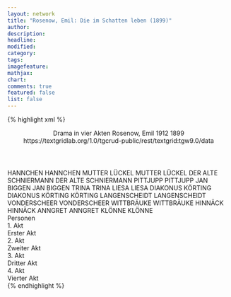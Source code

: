 ```yaml
---
layout: network
title: "Rosenow, Emil: Die im Schatten leben (1899)"
author:
description:
headline:
modified:
category:
tags:
imagefeature: 
mathjax: 
chart: 
comments: true
featured: false
list: false
---
```

{% highlight xml %}
<?xml-model href="https://raw.githubusercontent.com/DLiNa/project/master/rules/lina.rnc"?><?xml-model href="https://raw.githubusercontent.com/DLiNa/project/master/rules/lina.sch"?>
<play xmlns="http://lina.digital">
  <header>
    <title>Die im Schatten leben</title>
    <subtitle>Drama in vier Akten</subtitle>
    <genretitle/>
    <author>Rosenow, Emil</author>
    <date type="print" when="1912">1912</date>
    <date type="premiere"/>
    <date type="written" when="1899">1899</date>
    <source>https://textgridlab.org/1.0/tgcrud-public/rest/textgrid:tgw9.0/data</source>
  </header>
  <personae>
    <character>
      <name>HANNCHEN</name>
      <alias xml:id="hannchen">
        <name>HANNCHEN</name>
      </alias>
    </character>
    <character>
      <name>MUTTER LÜCKEL</name>
      <alias xml:id="mutter_lückel">
        <name>MUTTER LÜCKEL</name>
      </alias>
    </character>
    <character>
      <name>DER ALTE SCHNIERMANN</name>
      <alias xml:id="der_alte_schniermann">
        <name>DER ALTE SCHNIERMANN</name>
      </alias>
    </character>
    <character>
      <name>PITTJUPP</name>
      <alias xml:id="pittjupp">
        <name>PITTJUPP</name>
      </alias>
    </character>
    <character>
      <name>JAN BIGGEN</name>
      <alias xml:id="jan_biggen">
        <name>JAN BIGGEN</name>
      </alias>
    </character>
    <character>
      <name>TRINA</name>
      <alias xml:id="trina">
        <name>TRINA</name>
      </alias>
    </character>
    <character>
      <name>LIESA</name>
      <alias xml:id="liesa">
        <name>LIESA</name>
      </alias>
    </character>
    <character>
      <name>DIAKONUS KÖRTING</name>
      <alias xml:id="diakonus_körting">
        <name>DIAKONUS KÖRTING</name>
      </alias>
      <alias xml:id="körting">
        <name>KÖRTING</name>
      </alias>
    </character>
    <character>
      <name>LANGENSCHEIDT</name>
      <alias xml:id="langenscheidt">
        <name>LANGENSCHEIDT</name>
      </alias>
    </character>
    <character>
      <name>VONDERSCHEER</name>
      <alias xml:id="vonderscheer">
        <name>VONDERSCHEER</name>
      </alias>
    </character>
    <character>
      <name>WITTBRÄUKE</name>
      <alias xml:id="wittbräuke">
        <name>WITTBRÄUKE</name>
      </alias>
    </character>
    <character>
      <name>HINNÄCK</name>
      <alias xml:id="hinnäck">
        <name>HINNÄCK</name>
      </alias>
    </character>
    <character>
      <name>ANNGRET</name>
      <alias xml:id="anngret">
        <name>ANNGRET</name>
      </alias>
    </character>
    <character>
      <name>KLÖNNE</name>
      <alias xml:id="klönne">
        <name>KLÖNNE</name>
      </alias>
    </character>
  </personae>
  <text>
    <div>
      <head>Personen</head>
    </div>
    <div>
      <head>1. Akt</head>
      <div>
        <head>Erster Akt</head>
        <sp who="#hannchen">
          <amount n="53" unit="speech_acts"/>
          <amount n="611" unit="words"/>
          <amount n="46" unit="lines"/>
          <amount n="3469" unit="chars"/>
        </sp>
        <sp who="#mutter_lückel">
          <amount n="38" unit="speech_acts"/>
          <amount n="723" unit="words"/>
          <amount n="25" unit="lines"/>
          <amount n="3923" unit="chars"/>
        </sp>
        <sp who="#der_alte_schniermann">
          <amount n="26" unit="speech_acts"/>
          <amount n="597" unit="words"/>
          <amount n="13" unit="lines"/>
          <amount n="3222" unit="chars"/>
        </sp>
        <sp who="#pittjupp">
          <amount n="10" unit="speech_acts"/>
          <amount n="283" unit="words"/>
          <amount n="3" unit="lines"/>
          <amount n="1575" unit="chars"/>
        </sp>
        <sp who="#hannchen #mutter_lückel #der_alte_schniermann #pittjupp #jan_biggen #trina #liesa #diakonus_körting #langenscheidt">
          <amount n="10" unit="speech_acts"/>
          <amount n="63" unit="words"/>
          <amount n="9" unit="lines"/>
          <amount n="371" unit="chars"/>
        </sp>
        <sp who="#jan_biggen">
          <amount n="19" unit="speech_acts"/>
          <amount n="399" unit="words"/>
          <amount n="9" unit="lines"/>
          <amount n="2144" unit="chars"/>
        </sp>
        <sp who="#trina">
          <amount n="10" unit="speech_acts"/>
          <amount n="281" unit="words"/>
          <amount n="4" unit="lines"/>
          <amount n="1492" unit="chars"/>
        </sp>
        <sp who="#liesa">
          <amount n="31" unit="speech_acts"/>
          <amount n="441" unit="words"/>
          <amount n="23" unit="lines"/>
          <amount n="2534" unit="chars"/>
        </sp>
        <sp who="#der_alte_schniermann #pittjupp">
          <amount n="1" unit="speech_acts"/>
          <amount n="3" unit="words"/>
          <amount n="1" unit="lines"/>
          <amount n="19" unit="chars"/>
        </sp>
        <sp who="#diakonus_körting">
          <amount n="1" unit="speech_acts"/>
          <amount n="40" unit="words"/>
          <amount n="327" unit="chars"/>
        </sp>
        <sp who="#körting">
          <amount n="53" unit="speech_acts"/>
          <amount n="1490" unit="words"/>
          <amount n="26" unit="lines"/>
          <amount n="8472" unit="chars"/>
        </sp>
        <sp who="#langenscheidt">
          <amount n="80" unit="speech_acts"/>
          <amount n="1515" unit="words"/>
          <amount n="54" unit="lines"/>
          <amount n="8339" unit="chars"/>
        </sp>
        <sp who="#pittjupp #der_alte_schniermann">
          <amount n="1" unit="speech_acts"/>
          <amount n="5" unit="words"/>
          <amount n="1" unit="lines"/>
          <amount n="22" unit="chars"/>
        </sp>
      </div>
    </div>
    <div>
      <head>2. Akt</head>
      <div>
        <head>Zweiter Akt</head>
        <sp who="#mutter_lückel">
          <amount n="81" unit="speech_acts"/>
          <amount n="1387" unit="words"/>
          <amount n="52" unit="lines"/>
          <amount n="7513" unit="chars"/>
        </sp>
        <sp who="#pittjupp">
          <amount n="2" unit="speech_acts"/>
          <amount n="53" unit="words"/>
          <amount n="1" unit="lines"/>
          <amount n="277" unit="chars"/>
        </sp>
        <sp who="#jan_biggen">
          <amount n="7" unit="speech_acts"/>
          <amount n="173" unit="words"/>
          <amount n="2" unit="lines"/>
          <amount n="960" unit="chars"/>
        </sp>
        <sp who="#hannchen #der_alte_schniermann">
          <amount n="1" unit="speech_acts"/>
          <amount n="1" unit="words"/>
          <amount n="1" unit="lines"/>
          <amount n="7" unit="chars"/>
        </sp>
        <sp who="#hannchen">
          <amount n="29" unit="speech_acts"/>
          <amount n="379" unit="words"/>
          <amount n="24" unit="lines"/>
          <amount n="2044" unit="chars"/>
        </sp>
        <sp who="#der_alte_schniermann">
          <amount n="31" unit="speech_acts"/>
          <amount n="1069" unit="words"/>
          <amount n="38" unit="lines"/>
          <amount n="5707" unit="chars"/>
        </sp>
        <sp who="#langenscheidt">
          <amount n="60" unit="speech_acts"/>
          <amount n="1244" unit="words"/>
          <amount n="31" unit="lines"/>
          <amount n="6709" unit="chars"/>
        </sp>
        <sp who="#körting">
          <amount n="62" unit="speech_acts"/>
          <amount n="843" unit="words"/>
          <amount n="47" unit="lines"/>
          <amount n="4997" unit="chars"/>
        </sp>
        <sp who="#liesa">
          <amount n="31" unit="speech_acts"/>
          <amount n="318" unit="words"/>
          <amount n="28" unit="lines"/>
          <amount n="1787" unit="chars"/>
        </sp>
        <sp who="#trina">
          <amount n="24" unit="speech_acts"/>
          <amount n="524" unit="words"/>
          <amount n="16" unit="lines"/>
          <amount n="2739" unit="chars"/>
        </sp>
        <sp who="#mutter_lückel #pittjupp #jan_biggen #hannchen #der_alte_schniermann #langenscheidt #körting #liesa #trina #vonderscheer #wittbräuke #hinnäck #anngret">
          <amount n="1" unit="speech_acts"/>
          <amount n="1" unit="words"/>
          <amount n="1" unit="lines"/>
          <amount n="4" unit="chars"/>
        </sp>
        <sp who="#vonderscheer">
          <amount n="4" unit="speech_acts"/>
          <amount n="55" unit="words"/>
          <amount n="2" unit="lines"/>
          <amount n="346" unit="chars"/>
        </sp>
        <sp who="#wittbräuke">
          <amount n="10" unit="speech_acts"/>
          <amount n="127" unit="words"/>
          <amount n="8" unit="lines"/>
          <amount n="719" unit="chars"/>
        </sp>
        <sp who="#mutter_lückel #pittjupp #hannchen #liesa #trina">
          <amount n="3" unit="speech_acts"/>
          <amount n="41" unit="words"/>
          <amount n="2" unit="lines"/>
          <amount n="254" unit="chars"/>
        </sp>
        <sp who="#hinnäck">
          <amount n="2" unit="speech_acts"/>
          <amount n="18" unit="words"/>
          <amount n="2" unit="lines"/>
          <amount n="104" unit="chars"/>
        </sp>
        <sp who="#anngret">
          <amount n="2" unit="speech_acts"/>
          <amount n="12" unit="words"/>
          <amount n="2" unit="lines"/>
          <amount n="70" unit="chars"/>
        </sp>
        <sp who="#hinnäck #anngret">
          <amount n="1" unit="speech_acts"/>
          <amount n="2" unit="words"/>
          <amount n="1" unit="lines"/>
          <amount n="21" unit="chars"/>
        </sp>
      </div>
    </div>
    <div>
      <head>3. Akt</head>
      <div>
        <head>Dritter Akt</head>
        <sp who="#hannchen">
          <amount n="55" unit="speech_acts"/>
          <amount n="911" unit="words"/>
          <amount n="42" unit="lines"/>
          <amount n="5170" unit="chars"/>
        </sp>
        <sp who="#langenscheidt">
          <amount n="27" unit="speech_acts"/>
          <amount n="551" unit="words"/>
          <amount n="16" unit="lines"/>
          <amount n="2959" unit="chars"/>
        </sp>
        <sp who="#mutter_lückel">
          <amount n="47" unit="speech_acts"/>
          <amount n="977" unit="words"/>
          <amount n="30" unit="lines"/>
          <amount n="5299" unit="chars"/>
        </sp>
        <sp who="#der_alte_schniermann">
          <amount n="27" unit="speech_acts"/>
          <amount n="340" unit="words"/>
          <amount n="21" unit="lines"/>
          <amount n="1823" unit="chars"/>
        </sp>
        <sp who="#trina">
          <amount n="6" unit="speech_acts"/>
          <amount n="195" unit="words"/>
          <amount n="5" unit="lines"/>
          <amount n="1058" unit="chars"/>
        </sp>
        <sp who="#körting">
          <amount n="33" unit="speech_acts"/>
          <amount n="447" unit="words"/>
          <amount n="24" unit="lines"/>
          <amount n="2547" unit="chars"/>
        </sp>
        <sp who="#liesa">
          <amount n="9" unit="speech_acts"/>
          <amount n="91" unit="words"/>
          <amount n="7" unit="lines"/>
          <amount n="513" unit="chars"/>
        </sp>
        <sp who="#wittbräuke">
          <amount n="22" unit="speech_acts"/>
          <amount n="393" unit="words"/>
          <amount n="14" unit="lines"/>
          <amount n="2192" unit="chars"/>
        </sp>
        <sp who="#klönne">
          <amount n="63" unit="speech_acts"/>
          <amount n="1287" unit="words"/>
          <amount n="37" unit="lines"/>
          <amount n="7581" unit="chars"/>
        </sp>
        <sp who="#vonderscheer">
          <amount n="22" unit="speech_acts"/>
          <amount n="360" unit="words"/>
          <amount n="16" unit="lines"/>
          <amount n="2105" unit="chars"/>
        </sp>
        <sp who="#hinnäck">
          <amount n="3" unit="speech_acts"/>
          <amount n="15" unit="words"/>
          <amount n="3" unit="lines"/>
          <amount n="78" unit="chars"/>
        </sp>
        <sp who="#pittjupp">
          <amount n="20" unit="speech_acts"/>
          <amount n="196" unit="words"/>
          <amount n="16" unit="lines"/>
          <amount n="1122" unit="chars"/>
        </sp>
        <sp who="#mutter_lückel">
          <amount n="1" unit="speech_acts"/>
          <amount n="52" unit="words"/>
          <amount n="305" unit="chars"/>
        </sp>
      </div>
    </div>
    <div>
      <head>4. Akt</head>
      <div>
        <head>Vierter Akt</head>
        <sp who="#trina">
          <amount n="43" unit="speech_acts"/>
          <amount n="503" unit="words"/>
          <amount n="35" unit="lines"/>
          <amount n="2657" unit="chars"/>
        </sp>
        <sp who="#liesa">
          <amount n="69" unit="speech_acts"/>
          <amount n="1021" unit="words"/>
          <amount n="53" unit="lines"/>
          <amount n="5341" unit="chars"/>
        </sp>
        <sp who="#mutter_lückel">
          <amount n="69" unit="speech_acts"/>
          <amount n="1013" unit="words"/>
          <amount n="55" unit="lines"/>
          <amount n="5259" unit="chars"/>
        </sp>
        <sp who="#trina #liesa">
          <amount n="1" unit="speech_acts"/>
          <amount n="2" unit="words"/>
          <amount n="1" unit="lines"/>
          <amount n="12" unit="chars"/>
        </sp>
        <sp who="#der_alte_schniermann">
          <amount n="26" unit="speech_acts"/>
          <amount n="733" unit="words"/>
          <amount n="13" unit="lines"/>
          <amount n="3771" unit="chars"/>
        </sp>
        <sp who="#liesa #mutter_lückel">
          <amount n="1" unit="speech_acts"/>
          <amount n="3" unit="words"/>
          <amount n="1" unit="lines"/>
          <amount n="13" unit="chars"/>
        </sp>
        <sp who="#klönne">
          <amount n="44" unit="speech_acts"/>
          <amount n="1015" unit="words"/>
          <amount n="22" unit="lines"/>
          <amount n="6287" unit="chars"/>
        </sp>
        <sp who="#trina #liesa #mutter_lückel #der_alte_schniermann #klönne #körting">
          <amount n="3" unit="speech_acts"/>
          <amount n="43" unit="words"/>
          <amount n="2" unit="lines"/>
          <amount n="260" unit="chars"/>
        </sp>
        <sp who="#mutter_lückel #der_alte_schniermann #klönne">
          <amount n="8" unit="speech_acts"/>
          <amount n="58" unit="words"/>
          <amount n="8" unit="lines"/>
          <amount n="401" unit="chars"/>
        </sp>
        <sp who="#körting">
          <amount n="34" unit="speech_acts"/>
          <amount n="771" unit="words"/>
          <amount n="18" unit="lines"/>
          <amount n="4457" unit="chars"/>
        </sp>
        <sp who="#mutter_lückel #der_alte_schniermann">
          <amount n="1" unit="speech_acts"/>
          <amount n="5" unit="words"/>
          <amount n="1" unit="lines"/>
          <amount n="23" unit="chars"/>
        </sp>
      </div>
    </div>
  </text>
</play>
{% endhighlight %}